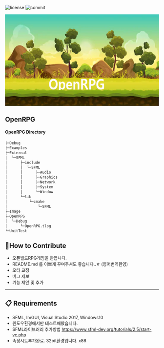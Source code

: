 ﻿![license](https://img.shields.io/crates/l/crate)
![commit](https://img.shields.io/github/last-commit/OpenRPGs/OpenRPG)
<center><img src="./Image/head.PNG" width="600" height="300"></center> 

## OpenRPG 


#### OpenRPG Directory
    ├─Debug
    ├─Examples
    ├─External
    │  └─SFML
    │      ├─include
    │      │  └─SFML
    │      │      ├─Audio
    │      │      ├─Graphics
    │      │      ├─Network
    │      │      ├─System
    │      │      └─Window
    │      └─lib
    │          └─cmake
    │              └─SFML
    ├─Image
    ├─OpenRPG
    │  └─Debug
    │      └─OpenRPG.tlog
    └─UnitTest
    
## 👏How to Contribute
 
- 오픈월드RPG게임을 만듭니다.
- README.md 를 이쁘게 꾸며주셔도 좋습니다..ㅎ (영어번역환영) 
- 오타 교정
- 버그 제보
- 기능 제안 및 추가 
 ***
    
## 📋 Requirements 
  
- SFML, ImGUI, Visual Studio 2017, Windows10
- 윈도우환경에서만 테스트해봤습니다. 
- SFML라이브러리 추가방법 https://www.sfml-dev.org/tutorials/2.5/start-vc.php
- 속성시트추가완료. 32bit환경입니다. x86
